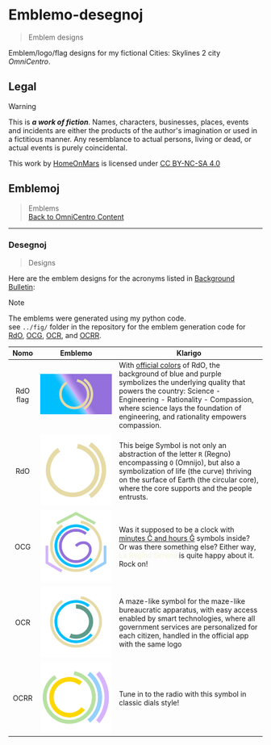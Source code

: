 <!-- -*- coding: utf-8 -*- -->

Emblemo-desegnoj
===============================================================================

> Emblem designs

Emblem/logo/flag designs for my fictional Cities: Skylines 2 city *OmniCentro*.

Legal
-------------------------------------------------------------------------------

> [!WARNING]
> This is ***a work of fiction***.
> Names, characters, businesses, places, events and incidents
> are either the products of the author's imagination or used in a fictitious manner.
> Any resemblance to actual persons, living or dead, or actual events is purely coincidental.

<p xmlns:cc="http://creativecommons.org/ns#" >This work by <a rel="cc:attributionURL dct:creator" property="cc:attributionName" href="https://github.com/HomeOnMars">HomeOnMars</a> is licensed under <a href="https://creativecommons.org/licenses/by-nc-sa/4.0/?ref=chooser-v1" target="_blank" rel="license noopener noreferrer" style="display:inline-block;">CC BY-NC-SA 4.0<img style="height:22px!important;margin-left:3px;vertical-align:text-bottom;" src="https://mirrors.creativecommons.org/presskit/icons/cc.svg?ref=chooser-v1" alt=""><img style="height:22px!important;margin-left:3px;vertical-align:text-bottom;" src="https://mirrors.creativecommons.org/presskit/icons/by.svg?ref=chooser-v1" alt=""><img style="height:22px!important;margin-left:3px;vertical-align:text-bottom;" src="https://mirrors.creativecommons.org/presskit/icons/nc.svg?ref=chooser-v1" alt=""><img style="height:22px!important;margin-left:3px;vertical-align:text-bottom;" src="https://mirrors.creativecommons.org/presskit/icons/sa.svg?ref=chooser-v1" alt=""></a></p>

Emblemoj
-------------------------------------------------------------------------------

> Emblems
> <br>
> [Back to OmniCentro Content](../OmniCentro.md#teknikaj-specifoj)

-------------------------------------------------------------------------------

### Desegnoj

> Designs

Here are the emblem designs for the acronyms listed in [Background Bulletin](../OmniCentro/Bulteno.md#fonrakonta-bulteno):

> [!NOTE]
> The emblems were generated using my python code.  
> see `../fig/` folder in the repository for the emblem generation code for
> [RdO](../fig/draw_RdO.py),
> [OCG](../fig/draw_OCG.py),
> [OCR](../fig/draw_OCG.py), and
> [OCRR](../fig/draw_OCRR.py).

| Nomo | Emblemo               | Klarigo |
| :--: | :-------------------: | ------- |
| RdO flag | ![RdOFlago](../fig/RdOFlago.svg) | With [official colors](Bulteno.md#fonrakonta-bulteno) of RdO, the background of blue and purple symbolizes the underlying quality that powers the country: Science - Engineering - Rationality - Compassion, where science lays the foundation of engineering, and rationality empowers compassion. |
||||
| RdO  | ![RdO](../fig/RdO.svg)   | This beige Symbol is not only an abstraction of the letter `R` (Regno) encompassing `O` (Omnijo), but also a symbolization of life (the curve) thriving on the surface of Earth (the circular core), where the core supports and the people entrusts. |
| OCG  | ![OCG](../fig/OCG.svg)   | Was it supposed to be a clock with [minutes Ĉ and hours Ĝ](../teknikajxoj/Unuoj.md#tempo) symbols inside? Or was there something else? Either way, <span style="color:Beige">La Reĝino Serena</span> is quite happy about it. Rock on! |
| OCR  | ![OCR](../fig/OCR.svg)   | A maze-like symbol for the maze-like bureaucratic apparatus, with easy access enabled by smart technologies, where all government services are personalized for each citizen, handled in the official app with the same logo |
| OCRR | ![OCRR](../fig/OCRR.svg) | Tune in to the radio with this symbol in classic dials style! |

